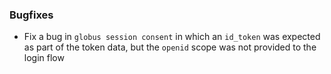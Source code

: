 ### Bugfixes

* Fix a bug in `globus session consent` in which an `id_token` was expected as
  part of the token data, but the `openid` scope was not provided to the login
  flow
